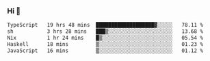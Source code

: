 ### Hi 👋

<!--START_SECTION:waka-->

```txt
TypeScript   19 hrs 48 mins  ███████████████████▓░░░░░   78.11 %
sh           3 hrs 28 mins   ███▒░░░░░░░░░░░░░░░░░░░░░   13.68 %
Nix          1 hr 24 mins    █▒░░░░░░░░░░░░░░░░░░░░░░░   05.54 %
Haskell      18 mins         ▒░░░░░░░░░░░░░░░░░░░░░░░░   01.23 %
JavaScript   16 mins         ▒░░░░░░░░░░░░░░░░░░░░░░░░   01.12 %
```

<!--END_SECTION:waka-->
